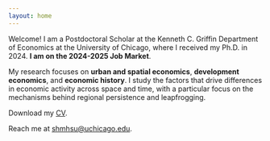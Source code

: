 ```yaml
---
layout: home
---
```


Welcome! I am a Postdoctoral Scholar at the Kenneth C. Griffin Department of Economics at the University of Chicago, where I received my Ph.D. in 2024. **I am on the 2024-2025 Job Market**.

My research focuses on **urban and spatial economics**, **development economics**, and **economic history**. I study the factors that drive differences in economic activity across space and time, with a particular focus on the mechanisms behind regional persistence and leapfrogging.

Download my <a href="/assets/cv/cv_hsu.pdf" target="_blank">CV</a>.

Reach me at <a href="mailto:shmhsu@uchicago.edu">shmhsu@uchicago.edu</a>.
